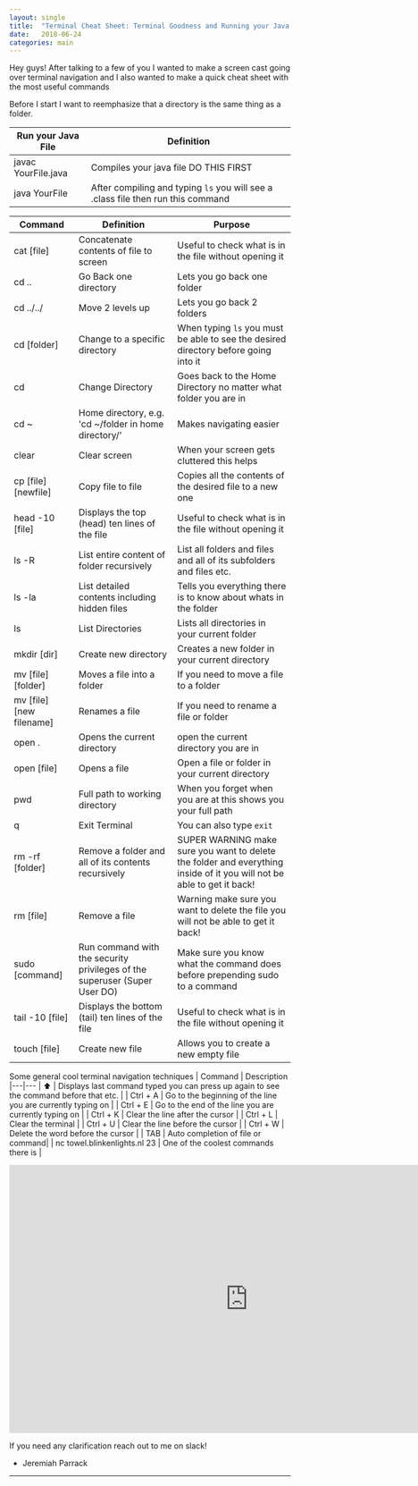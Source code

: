 ```yaml
---
layout: single
title:  "Terminal Cheat Sheet: Terminal Goodness and Running your Java files from there terminal"
date:   2018-06-24
categories: main
---
```


Hey guys! After talking to a few of you I wanted to make a screen cast going over terminal navigation and I also wanted to make a quick cheat sheet with the most useful commands

Before I start I want to reemphasize that a directory is the same thing as a folder.

| Run your Java File | Definition |
|---|---|
| javac YourFile.java | Compiles your java file DO THIS FIRST |
| java YourFile | After compiling and typing `ls` you will see a .class file then run this command | 



| Command | Definition  | Purpose |
|----|---|---|
| cat [file] | Concatenate contents of file to screen | Useful to check what is in the file without opening it
| cd .. | Go Back one directory | Lets you go back one folder
| cd ../../ | Move 2 levels up | Lets you go back 2 folders
| cd [folder] | Change to a specific directory | When typing `ls` you must be able to see the desired directory before going into it
| cd | Change Directory | Goes back to the Home Directory no matter what folder you are in |
| cd ~ | Home directory, e.g. 'cd ~/folder in home directory/' | Makes navigating easier
| clear | Clear screen | When your screen gets cluttered this helps
| cp [file] [newfile] | Copy file to file | Copies all the contents of the desired file to a new one
| head -10 [file] | Displays the top (head) ten lines of the file | Useful to check what is in the file without opening it
| ls -R | List entire content of folder recursively | List all folders and files and all of its subfolders and files etc.
| ls -la | List detailed contents including hidden files | Tells you everything there is to know about whats in the folder
| ls | List Directories | Lists all directories in your current folder
| mkdir [dir] | Create new directory | Creates a new folder in your current directory
| mv [file] [folder] | Moves a file into a folder | If you need to move a file to a folder 
| mv [file] [new filename] | Renames a file | If you need to rename a file or folder
| open . | Opens the current directory | open the current directory you are in 
| open [file] | Opens a file | Open a file or folder in your current directory
| pwd | Full path to working directory | When you forget when you are at this shows you your full path 
| q | Exit Terminal | You can also type `exit`
| rm -rf [folder] | Remove a folder and all of its contents recursively | SUPER WARNING make sure you want to delete the folder and everything inside of it you will not be able to get it back!
| rm [file] | Remove a file | Warning make sure you want to delete the file you will not be able to get it back!
| sudo [command] | Run command with the security privileges of the superuser (Super User DO) | Make sure you know what the command does before prepending sudo to a command 
| tail -10 [file] | Displays the bottom (tail) ten lines of the file | Useful to check what is in the file without opening it
| touch [file] | Create new file | Allows you to create a new empty file 

Some general cool terminal navigation techniques 
| Command | Description
|---|---
| ⬆ | Displays last command typed you can press up again to see the command before that etc. |
| Ctrl + A | Go to the beginning of the line you are currently typing on |
| Ctrl + E | Go to the end of the line you are currently typing on |
| Ctrl + K | Clear the line after the cursor |
| Ctrl + L | Clear the terminal |
| Ctrl + U | Clear the line before the cursor |
| Ctrl + W | Delete the word before the cursor |
| TAB | Auto completion of file or command|
| nc towel.blinkenlights.nl 23 | One of the coolest commands there is |

<iframe width="854" height="480" src="https://www.youtube.com/watch?v=MsdjQqyzqEk" frameborder="0" allow="autoplay; encrypted-media" allowfullscreen></iframe>



If you need any clarification reach out to me on slack! 
 - Jeremiah Parrack


---

